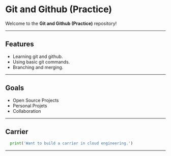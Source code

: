 <!--This is a commonet.-->

# Git and Github (Practice)  
Welcome to the **Git and Github (Practice)** repository!

---  
## Features  
- Learning git and github.
- Using basic git commands.
- Branching and merging.
---  
## Goals  
- Open Source Projects
- Personal Projets
- Collaboration
---  
## Carrier  
```python
  print('Want to build a carrier in cloud engineering.')
```
---
